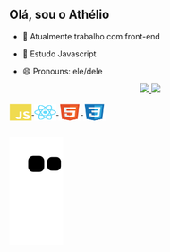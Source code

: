 ## Olá, sou o Athélio


- 🔭 Atualmente trabalho com front-end
- 🌱 Estudo Javascript

- 😄 Pronouns: ele/dele

<div align="center">
  <a href="https://github.com/athelio">
  <img height="180em" src="https://github-readme-stats.vercel.app/api?username=athelio&show_icons=true&theme=dark&include_all_commits=true&count_private=true"/>
  <img height="180em" src="https://github-readme-stats.vercel.app/api/top-langs/?username=athelio&layout=compact&langs_count=7&theme=dark"/>
</div>
  
  <div style="display: inline_block"><br>
  <img align="center" alt="Athelio-Js" height="30" width="40" src="https://raw.githubusercontent.com/devicons/devicon/master/icons/javascript/javascript-plain.svg">
  <img align="center" alt="Athelio-React" height="30" width="40" src="https://raw.githubusercontent.com/devicons/devicon/master/icons/react/react-original.svg">
  <img align="center" alt="Athelio-HTML" height="30" width="40" src="https://raw.githubusercontent.com/devicons/devicon/master/icons/html5/html5-original.svg">
  <img align="center" alt="Athelio-CSS" height="30" width="40" src="https://raw.githubusercontent.com/devicons/devicon/master/icons/css3/css3-original.svg">
  </div>
  
  ##
  
  ![Snake animation](https://github.com/athelio/athelio/blob/output/github-contribution-grid-snake.svg)
